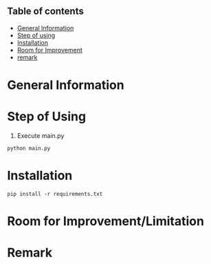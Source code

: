 ## Table of contents
* [General Information](#general-information)
* [Step of using](#step-of-using)
* [Installation](#installation)
* [Room for Improvement](#room-for-improvementlimitation)
* [remark](#remark)


# General Information


# Step of Using
1. Execute main.py
```
python main.py
```




# Installation
```
pip install -r requirements.txt
```
 

# Room for Improvement/Limitation



# Remark


